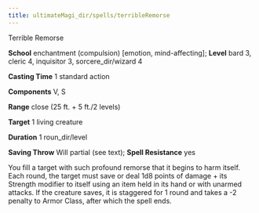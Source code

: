 ```yaml
---
title: ultimateMagi_dir/spells/terribleRemorse
---
```

Terrible Remorse

**School** enchantment (compulsion) [emotion, mind-affecting]; **Level** bard 3, cleric 4, inquisitor 3, sorcere_dir/wizard 4

**Casting Time** 1 standard action

**Components** V, S

**Range** close (25 ft. + 5 ft./2 levels)

**Target** 1 living creature

**Duration** 1 roun_dir/level

**Saving Throw** Will partial (see text); **Spell Resistance** yes

You fill a target with such profound remorse that it begins to harm itself. Each round, the target must save or deal 1d8 points of damage + its Strength modifier to itself using an item held in its hand or with unarmed attacks. If the creature saves, it is staggered for 1 round and takes a -2 penalty to Armor Class, after which the spell ends.

